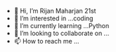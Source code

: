 - 👋 Hi, I’m Rijan Maharjan 21st
- 👀 I’m interested in ...coding
- 🌱 I’m currently learning ...Python
- 💞️ I’m looking to collaborate on ...
- 📫 How to reach me ...

<!---
Rijanmhrzn21/Rijanmhrzn21 is a ✨ special ✨ repository because its `README.md` (this file) appears on your GitHub profile.
You can click the Preview link to take a look at your changes.
--->
